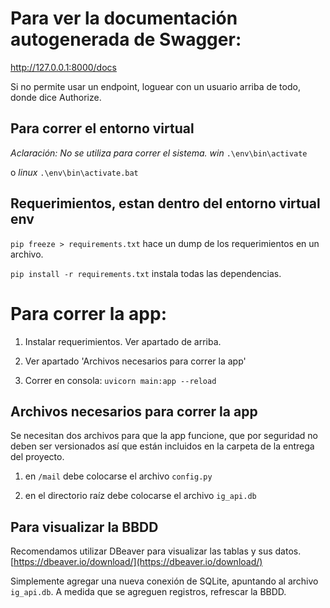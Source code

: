 # Para ver la documentación autogenerada de Swagger:
http://127.0.0.1:8000/docs

Si no permite usar un endpoint, loguear con un usuario arriba de todo, donde dice Authorize.

## Para correr el entorno virtual
*Aclaración: No se utiliza para correr el sistema.*
*win*
`.\env\bin\activate`

o 
*linux*
`.\env\bin\activate.bat`

## Requerimientos, estan dentro del entorno virtual env

`pip freeze > requirements.txt` hace un dump de los requerimientos en un archivo.

`pip install -r requirements.txt` instala todas las dependencias.

# Para correr la app:

1. Instalar requerimientos. Ver apartado de arriba.

2. Ver apartado 'Archivos necesarios para correr la app'

3. Correr en consola: `uvicorn main:app --reload`

## Archivos necesarios para correr la app

Se necesitan dos archivos para que la app funcione, que por seguridad no deben ser versionados así que están incluidos en la carpeta de la entrega del proyecto.

1. en `/mail` debe colocarse el archivo `config.py`

2. en el directorio raíz debe colocarse el archivo `ig_api.db`

## Para visualizar la BBDD

Recomendamos utilizar DBeaver para visualizar las tablas y sus datos.
[https://dbeaver.io/download/](https://dbeaver.io/download/)

Simplemente agregar una nueva conexión de SQLite, apuntando al archivo `ig_api.db`. A medida que se agreguen registros, refrescar la BBDD.
